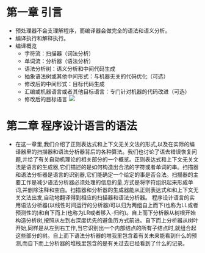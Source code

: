 # 第一章 引言
- 预处理器不会支理解程序，而编译器会做完全的语法和语义分析。
- 编译执行和解释执行。
- 编译概览
	- 字符流：扫描器（词法分析）
	- 单词流：分析器（语法分析）
	- 语法分析树：语义分析和中间代码生成
	- 抽象语法树或其他中间形式：与机器无关的代码优化（可选）
	- 修改后的中间形式：目标代码生成
	- 汇编或机器语言或者其他目标语言：专门针对机器的代码改进（可选）
	- 修改后的目标语言
![](note/files/WechatIMG705.png)
# 第二章 程序设计语言的语法

- 在这一章里,我们介绍了正则表达式和上下文无关文法的形式,以及在实际的编译器里的扫描器和语法分析器背后的各种算法。我们也讨论了语去错误恢复问题,并给了有关自动机理论的相关部分的一个概览。正则表达式和上下文无关文法是语言的生成器,它们描述的是如何构造出合法的字符或者单词的串。扫描器和语法分析器是语言的识别器,它们能确定一个给定的事是否合法。扫描器的主要工作是减少语法分析器必须处理的信息的量,方式是将字符组织起来形成单词,并删除注释和空白。扫描器和分析器的生成器能从正则表达式和和上下文无关文法出发,自动地翻译得到相应的扫描器和语法分析器。
  程序设计语言的实用语法分析器(以线性时间运行的分析器)可以归为两组自上而下(也称为LL或者预测性的)和自下而上(也称为LR或者移入-归约)。自上而下分析器从树根开始构造分析树,按照从左到右深度优先的避鱼历方式前进。自下而上分析器从树叶开始,同样是从左到右工作,当它识别出一个内部结点的所有子结点时,就组合起这些部分的树。自上而下语法分析器的堆我里包含着有关未来能看到什么的预测,而自下而上分析器的堆栈里包含的是有关过去已经看到了什么的记录。
